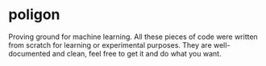 # poligon
Proving ground for machine learning.
All these pieces of code were written from scratch for learning or experimental purposes.
They are well-documented and clean, feel free to get it and do what you want.
